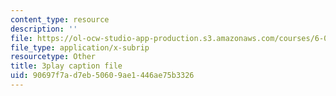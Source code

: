 ```yaml
---
content_type: resource
description: ''
file: https://ol-ocw-studio-app-production.s3.amazonaws.com/courses/6-02-introduction-to-eecs-ii-digital-communication-systems-fall-2012/90697f7ad7eb50609ae1446ae75b3326_jNzdhBVU620.vtt
file_type: application/x-subrip
resourcetype: Other
title: 3play caption file
uid: 90697f7a-d7eb-5060-9ae1-446ae75b3326
---
```

